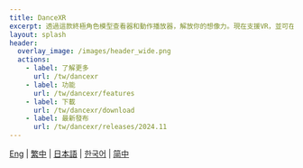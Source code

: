 ```yaml
---
title: DanceXR
excerpt: 透過這款終極角色模型查看器和動作播放器，解放你的想像力。現在支援VR，並可在PC、Mac和Android上使用。釋放你的創造力，以前所未有的方式讓你的角色活躍起來！
layout: splash
header:
  overlay_image: /images/header_wide.png
  actions: 
    - label: 了解更多
      url: /tw/dancexr
    - label: 功能
      url: /tw/dancexr/features
    - label: 下載
      url: /tw/dancexr/download
    - label: 最新發布
      url: /tw/dancexr/releases/2024.11
---
```


[Eng](/dancexr) | [繁中](/tw/dancexr) | [日本語](/jp/dancexr) | [한국어](/kr/dancexr) | [简中](/zh/dancexr)